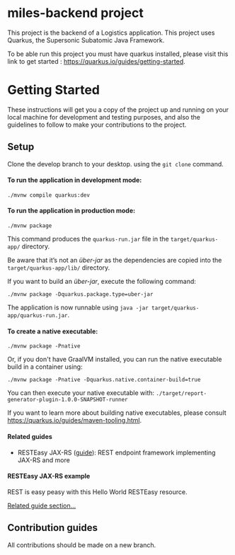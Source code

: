 # miles-backend project

This project is the backend of a Logistics application. This project uses Quarkus, the Supersonic Subatomic Java Framework.

To be able run this project you must have quarkus installed, please visit this link to get started : https://quarkus.io/guides/getting-started.

# Getting Started
These instructions will get you a copy of the project up and running on your local machine for development and testing purposes,
and also the guidelines to follow to make your contributions to the project.

## Setup
Clone the develop branch to your desktop.
using the `git clone` command.

#### To run the application in development mode:
```
./mvnw compile quarkus:dev
```
#### To run the application in production mode:
```
./mvnw package
```
This command produces the `quarkus-run.jar` file in the `target/quarkus-app/` directory.

Be aware that it’s not an _über-jar_ as the dependencies are copied into the `target/quarkus-app/lib/` directory.

If you want to build an _über-jar_, execute the following command:
```
./mvnw package -Dquarkus.package.type=uber-jar
```

The application is now runnable using `java -jar target/quarkus-app/quarkus-run.jar`.

#### To create a native executable: 
```
./mvnw package -Pnative
```
Or, if you don't have GraalVM installed, you can run the native executable build in a container using: 
```shell script
./mvnw package -Pnative -Dquarkus.native.container-build=true
```

You can then execute your native executable with: `./target/report-generator-plugin-1.0.0-SNAPSHOT-runner`

If you want to learn more about building native executables, please consult https://quarkus.io/guides/maven-tooling.html.

#### Related guides

- RESTEasy JAX-RS ([guide](https://quarkus.io/guides/rest-json)): REST endpoint framework implementing JAX-RS and more

#### RESTEasy JAX-RS example

REST is easy peasy with this Hello World RESTEasy resource.

[Related guide section...](https://quarkus.io/guides/getting-started#the-jax-rs-resources)

## Contribution guides
All contributions should be made on a new branch.
